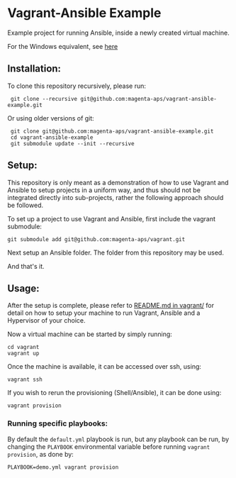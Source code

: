 Vagrant-Ansible Example
=======================

Example project for running Ansible, inside a newly created virtual machine.

For the Windows equivalent, see [here](https://github.com/magenta-aps/vagrant-ansible-example-windows)

## Installation:

To clone this repository recursively, please run:

     git clone --recursive git@github.com:magenta-aps/vagrant-ansible-example.git

Or using older versions of git:

     git clone git@github.com:magenta-aps/vagrant-ansible-example.git
     cd vagrant-ansible-example
     git submodule update --init --recursive

## Setup:

This repository is only meant as a demonstration of how to use Vagrant and
Ansible to setup projects in a uniform way, and thus should not be integrated
directly into sub-projects, rather the following approach should be followed.

To set up a project to use Vagrant and Ansible, first include the vagrant
submodule:

    git submodule add git@github.com:magenta-aps/vagrant.git

Next setup an Ansible folder. The folder from this repository may be used.

And that's it.

## Usage:

After the setup is complete, please refer to [README.md in vagrant/](https://github.com/magenta-aps/vagrant/blob/master/README.md)
for detail on how to setup your machine to run Vagrant, Ansible and a Hypervisor
of your choice.

Now a virtual machine can be started by simply running:

    cd vagrant
    vagrant up

Once the machine is available, it can be accessed over ssh, using:

    vagrant ssh

If you wish to rerun the provisioning (Shell/Ansible), it can be done using:

    vagrant provision


### Running specific playbooks:

By default the `default.yml` playbook is run, but any playbook can be run, by
changing the `PLAYBOOK` environmental variable before running `vagrant provision`,
as done by:

    PLAYBOOK=demo.yml vagrant provision
